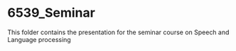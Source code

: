 # 6539_Seminar
This folder contains the presentation for the seminar course on Speech and Language processing
